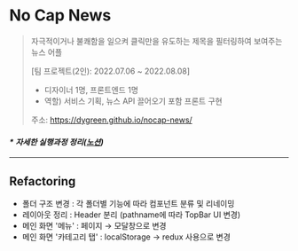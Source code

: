 # No Cap News
> 자극적이거나 불쾌함을 일으켜 클릭만을 유도하는 제목을 필터링하여 보여주는 뉴스 어플
>
> [팀 프로젝트(2인): 2022.07.06 ~ 2022.08.08]
> - 디자이너 1명, 프론트엔드 1명
> - 역할) 서비스 기획, 뉴스 API 끌어오기 포함 프론트 구현
>
> 주소: https://dygreen.github.io/nocap-news/ <br>

#### _* 자세한 실행과정 정리([노션](https://prickle-turn-785.notion.site/No-cap-News-6ca35527dd5b4cd49716d8243d5df327))_

***
## Refactoring
* 폴더 구조 변경 : 각 폴더별 기능에 따라 컴포넌트 분류 및 리네이밍
* 레이아웃 정리 : Header 분리 (pathname에 따라 TopBar UI 변경)
* 메인 화면 '메뉴' : 페이지 → 모달창으로 변경
* 메인 화면 '카테고리 탭' : localStorage → redux 사용으로 변경


